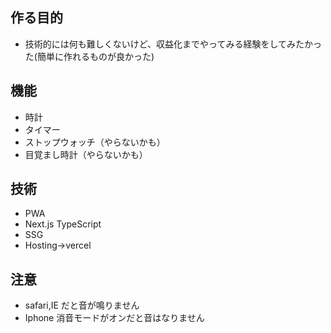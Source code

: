 ## 作る目的

- 技術的には何も難しくないけど、収益化までやってみる経験をしてみたかった(簡単に作れるものが良かった)

## 機能

- 時計
- タイマー
- ストップウォッチ（やらないかも）
- 目覚まし時計（やらないかも）

## 技術

- PWA
- Next.js TypeScript
- SSG
- Hosting->vercel

## 注意

- safari,IE だと音が鳴りません
- Iphone 消音モードがオンだと音はなりません
